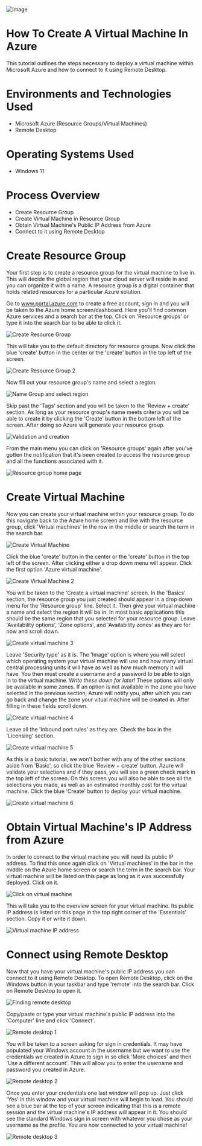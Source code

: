 ![image](https://github.com/user-attachments/assets/49cc4b7c-c153-42d6-9936-e06cfb69b131)

# How To Create A Virtual Machine In Azure
This tutorial outlines the steps necessary to deploy a virtual machine within Microsoft Azure and how to connect to it using Remote Desktop.
# Environments and Technologies Used
- Microsoft Azure (Resource Groups/Virtual Machines)
- Remote Desktop
# Operating Systems Used
- Windows 11
# Process Overview
- Create Resource Group
- Create Virtual Machine in Resource Group
- Obtain Virtual Machine's Public IP Address from Azure
- Connect to it using Remote Desktop
# Create Resource Group
Your first step is to create a resource group for the virtual machine to live in. This will decide the global region that your cloud server will reside in and you can organize it with a name. A resource group is a digital container that holds related resources for a particular Azure solution.

Go to www.portal.azure.com to create a free account, sign in and you will be taken to the Azure home screen/dashboard. Here you'll find common Azure services and a search bar at the top. Click on 'Resource groups' or type it into the search bar to be able to click it.

![Create Resource Group](https://github.com/user-attachments/assets/53f295a2-4c98-4664-b246-cb04bb4437a1)

This will take you to the default directory for resource groups. Now click the blue 'create' button in the center or the 'create' button in the top left of the screen.

![Create Resource Group 2](https://github.com/user-attachments/assets/5b337ae3-763e-4dd7-8fcb-1d9f2aa67500)

Now fill out your resource group's name and select a region.

![Name Group and select region](https://github.com/user-attachments/assets/da0b0c70-ac72-456d-8b40-406fe6568e63)

Skip past the 'Tags' section and you will be taken to the 'Review + create' section. As long as your resource group's name meets criteria you will be able to create it by clicking the 'Create' button in the bottom left of the screen. After doing so Azure will generate your resource group.

![Validation and creation](https://github.com/user-attachments/assets/b7b74afb-359e-4d23-ba4a-5b661f13a1cf)

From the main menu you can click on 'Resource groups' again after you've gotten the notification that it's been created to access the resource group and all the functions associated with it.

![Resource group home page](https://github.com/user-attachments/assets/1387afb5-2de0-4c5f-8a74-5a7a3d152f2a)

# Create Virtual Machine
Now you can create your virtual machine within your resource group. To do this navigate back to the Azure home screen and like with the resource group, click 'Virtual machines' in the row in the middle or search the term in the search bar.

![Create Virtual Machine](https://github.com/user-attachments/assets/0dcea63b-c0da-43bc-b1fd-26302c07a964)

Click the blue 'create' button in the center or the 'create' button in the top left of the screen. After clicking either a drop down menu will appear. Click the first option 'Azure virtual machine'.

![Create Virtual Machine 2](https://github.com/user-attachments/assets/8498a9d3-07f5-4bed-8722-01fc000b71c1)

You will be taken to the 'Create a virtual machine' screen. In the 'Basics' section, the resource group you just created should appear in a drop down menu for the 'Resource group' line. Select it. Then give your virtual machine a name and select the region it will be in. In most basic applications this should be the same region that you selected for your resource group. Leave 'Availability options', 'Zone options', and 'Availability zones' as they are for now and scroll down.

![Create virtual machine 3](https://github.com/user-attachments/assets/1071c850-3ba3-4595-b4ae-925e01ebba86)

Leave 'Security type' as it is. The 'Image' option is where you will select which operating system your virtual machine will use and how many virtual central processing units it will have as well as how much memory it will have. You then must create a username and a password to be able to sign in to the virtual machine. *Write these down for later!* These options will only be available in some zones. If an option is not available in the zone you have selected in the previous section, Azure will notify you, after which you can go back and change the zone your vitual machine will be created in. After filling in these fields scroll down.

![Create virtual machine 4](https://github.com/user-attachments/assets/f55371e3-030d-4bfd-b959-8bb7513fa944)

Leave all the 'Inbound port rules' as they are. Check the box in the 'Licensing' section.

![Create virtual machine 5](https://github.com/user-attachments/assets/13a84c78-645c-4624-9cc2-2e4175611531)

As this is a basic tutorial, we won't bother with any of the other sections aside from 'Basic', so click the blue 'Review + create' button. Azure will validate your selections and if they pass, you will see a green check mark in the top left of the screen. On this screen you will also be able to see all the selections you made, as well as an estimated monthly cost for the virtual machine. Click the blue 'Create' button to deploy your virtual machine.

![Create virtual machine 6](https://github.com/user-attachments/assets/a742c051-4067-4504-ba19-6436bccebc43)

# Obtain Virtual Machine's IP Address from Azure

In order to connect to the virtual machine you will need its public IP address. To find this once again click on 'Virtual machines' in the bar in the middle on the Azure home screen or search the term in the search bar. Your virtual machine will be listed on this page as long as it was successfully deployed. Click on it.

![Click on virtual machine](https://github.com/user-attachments/assets/c775d502-6f14-4a02-a87a-3d8f1c76f7f4)

This will take you to the overview screen for your virtual machine. Its public IP address is listed on this page in the top right corner of the 'Essentials' section. Copy it or write it down.

![Virtual machine IP address](https://github.com/user-attachments/assets/e555dd6b-9576-4311-ac55-2bb452b072c1)

# Connect using Remote Desktop

Now that you have your virtual machine's public IP address you can connect to it using Remote Desktop. To open Remote Desktop, click on the Windows button in your taskbar and type 'remote' into the search bar. Click on Remote Desktop to open it.

![Finding remote desktop](https://github.com/user-attachments/assets/9a504aa2-a680-4613-9b70-e419f9574e94)

Copy/paste or type your virtual machine's public IP address into the 'Computer' line and click 'Connect'. 

![Remote desktop 1](https://github.com/user-attachments/assets/25cd34bf-aa75-4996-9a45-4d84274fc8be)

You will be taken to a screen asking for sign in credentials. It may have populated your Windows account in the username but we want to use the credentials we created in Azure to sign in so click 'More choices' and then 'Use a different account'. This will allow you to enter the username and password you created in Azure.

![Remote desktop 2](https://github.com/user-attachments/assets/675727f8-f733-4a38-a2f8-0a7913b404b4)

Once you enter your credentials one last window will pop up. Just click 'Yes' in this window and your virtual machine will begin to load. You should see a blue bar at the top of your screen indicating that this is a remote session and the virtual machine's IP address will appear in it. You should see the standard Windows sign in screen with whatever you chose as your username as the profile. You are now connected to your virtual machine!

![Remote desktop 3](https://github.com/user-attachments/assets/db16bc69-5ae2-424d-9911-0748eb4da699)
